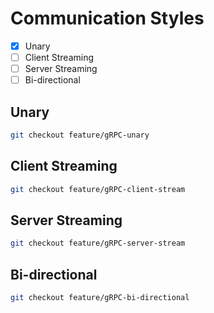 # Communication Styles

- [x] Unary
- [ ] Client Streaming
- [ ] Server Streaming
- [ ] Bi-directional

## Unary

```bash
git checkout feature/gRPC-unary
```

## Client Streaming

```bash
git checkout feature/gRPC-client-stream
```

## Server Streaming

```bash
git checkout feature/gRPC-server-stream
```

## Bi-directional

```bash
git checkout feature/gRPC-bi-directional
```
